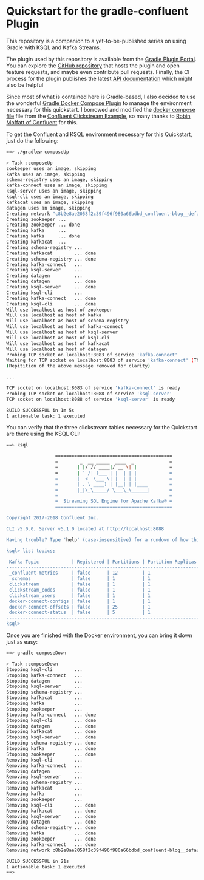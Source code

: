 # Quickstart for the gradle-confluent Plugin
This repository is a companion to a yet-to-be-published series on using Gradle with KSQL and Kafka Streams.

The plugin used by this repository is available from the [Gradle Plugin Portal](https://plugins.gradle.org/plugin/com.redpillanalytics.gradle-confluent). You can explore the [GitHub repository](https://github.com/RedPillAnalytics/confluent-blog) that hosts the plugin and open feature requests, and maybe even contribute pull requests. Finally, the CI process for the plugin publishes the latest [API documentation](https://s3.amazonaws.com/documentation.redpillanalytics.com/gradle-confluent/latest/index.html) which might also be helpful

Since most of what is contained here is Gradle-based, I also decided to use the wonderful [Gradle Docker Compose Plugin](https://github.com/avast/gradle-docker-compose-plugin) to manage the environment necessary for this quickstart. I borrowed and modified the 
[docker compose file](docker-compose.yml) file from the [Confluent Clickstream Example](https://github.com/confluentinc/examples/tree/5.1.0-post/clickstream), so many thanks to [Robin Moffatt of Confluent](https://twitter.com/rmoff) for this.

To get the Confluent and KSQL environment necessary for this Quickstart, just do the following:

```Bash
==> ./gradlew composeUp

> Task :composeUp
zookeeper uses an image, skipping
kafka uses an image, skipping
schema-registry uses an image, skipping
kafka-connect uses an image, skipping
ksql-server uses an image, skipping
ksql-cli uses an image, skipping
kafkacat uses an image, skipping
datagen uses an image, skipping
Creating network "c8b2e8ae2058f2c39f496f980a66bdbd_confluent-blog__default" with the default driver
Creating zookeeper ...
Creating zookeeper ... done
Creating kafka     ...
Creating kafka     ... done
Creating kafkacat  ...
Creating schema-registry ...
Creating kafkacat        ... done
Creating schema-registry ... done
Creating kafka-connect   ...
Creating ksql-server     ...
Creating datagen         ...
Creating datagen         ... done
Creating ksql-server     ... done
Creating ksql-cli        ...
Creating kafka-connect   ... done
Creating ksql-cli        ... done
Will use localhost as host of zookeeper
Will use localhost as host of kafka
Will use localhost as host of schema-registry
Will use localhost as host of kafka-connect
Will use localhost as host of ksql-server
Will use localhost as host of ksql-cli
Will use localhost as host of kafkacat
Will use localhost as host of datagen
Probing TCP socket on localhost:8083 of service 'kafka-connect'
Waiting for TCP socket on localhost:8083 of service 'kafka-connect' (TCP connection on localhost:8083 of service 'kafka-connect' was disconnected right after connected)
(Repitition of the above message removed for clarity)

...

TCP socket on localhost:8083 of service 'kafka-connect' is ready
Probing TCP socket on localhost:8088 of service 'ksql-server'
TCP socket on localhost:8088 of service 'ksql-server' is ready

BUILD SUCCESSFUL in 1m 5s
1 actionable task: 1 executed
```
You can verify that the three clickstream tables necessary for the Quickstart are there using the KSQL CLI:

```Bash
==> ksql

                  ===========================================
                  =        _  __ _____  ____  _             =
                  =       | |/ // ____|/ __ \| |            =
                  =       | ' /| (___ | |  | | |            =
                  =       |  <  \___ \| |  | | |            =
                  =       | . \ ____) | |__| | |____        =
                  =       |_|\_\_____/ \___\_\______|       =
                  =                                         =
                  =  Streaming SQL Engine for Apache Kafka® =
                  ===========================================

Copyright 2017-2018 Confluent Inc.

CLI v5.0.0, Server v5.1.0 located at http://localhost:8088

Having trouble? Type 'help' (case-insensitive) for a rundown of how things work!

ksql> list topics;

 Kafka Topic            | Registered | Partitions | Partition Replicas | Consumers | ConsumerGroups
----------------------------------------------------------------------------------------------------
 _confluent-metrics     | false      | 12         | 1                  | 0         | 0
 _schemas               | false      | 1          | 1                  | 0         | 0
 clickstream            | false      | 1          | 1                  | 0         | 0
 clickstream_codes      | false      | 1          | 1                  | 0         | 0
 clickstream_users      | false      | 1          | 1                  | 0         | 0
 docker-connect-configs | false      | 1          | 1                  | 0         | 0
 docker-connect-offsets | false      | 25         | 1                  | 0         | 0
 docker-connect-status  | false      | 5          | 1                  | 0         | 0
----------------------------------------------------------------------------------------------------
ksql>
```

Once you are finished with the Docker environment, you can bring it down just as easy:

```Bash
==> gradle composeDown

> Task :composeDown
Stopping ksql-cli        ...
Stopping kafka-connect   ...
Stopping datagen         ...
Stopping ksql-server     ...
Stopping schema-registry ...
Stopping kafkacat        ...
Stopping kafka           ...
Stopping zookeeper       ...
Stopping kafka-connect   ... done
Stopping ksql-cli        ... done
Stopping datagen         ... done
Stopping kafkacat        ... done
Stopping ksql-server     ... done
Stopping schema-registry ... done
Stopping kafka           ... done
Stopping zookeeper       ... done
Removing ksql-cli        ...
Removing kafka-connect   ...
Removing datagen         ...
Removing ksql-server     ...
Removing schema-registry ...
Removing kafkacat        ...
Removing kafka           ...
Removing zookeeper       ...
Removing ksql-cli        ... done
Removing kafkacat        ... done
Removing ksql-server     ... done
Removing datagen         ... done
Removing schema-registry ... done
Removing kafka           ... done
Removing zookeeper       ... done
Removing kafka-connect   ... done
Removing network c8b2e8ae2058f2c39f496f980a66bdbd_confluent-blog__default

BUILD SUCCESSFUL in 21s
1 actionable task: 1 executed
==>
```